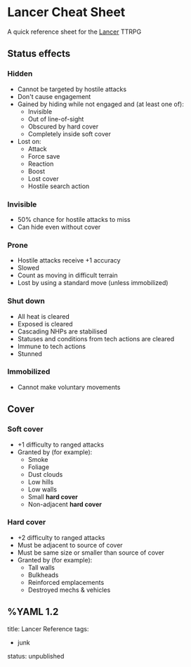 # Lancer Cheat Sheet
A quick reference sheet for the [Lancer](https://massif-press.itch.io/corebook-pdf) TTRPG

## Status effects

### Hidden
* Cannot be targeted by hostile attacks
* Don't cause engagement
* Gained by hiding while not engaged and (at least one of):
  * Invisible
  * Out of line-of-sight
  * Obscured by hard cover
  * Completely inside soft cover
* Lost on:
  * Attack
  * Force save
  * Reaction
  * Boost
  * Lost cover
  * Hostile search action

### Invisible
* 50% chance for hostile attacks to miss
* Can hide even without cover

### Prone
* Hostile attacks receive +1 accuracy
* Slowed
* Count as moving in difficult terrain
* Lost by using a standard move (unless immobilized)

### Shut down
* All heat is cleared
* Exposed is cleared
* Cascading NHPs are stabilised
* Statuses and conditions from tech actions are cleared
* Immune to tech actions
* Stunned

### Immobilized
* Cannot make voluntary movements

### 


## Cover

### Soft cover
* +1 difficulty to ranged attacks
* Granted by (for example):
  * Smoke
  * Foliage
  * Dust clouds
  * Low hills
  * Low walls
  * Small **hard cover**
  * Non-adjacent **hard cover**

### Hard cover
* +2 difficulty to ranged attacks
* Must be adjacent to source of cover
* Must be same size or smaller than source of cover
* Granted by (for example):
  * Tall walls
  * Bulkheads
  * Reinforced emplacements
  * Destroyed mechs & vehicles


%YAML 1.2
---
title: Lancer Reference
tags:
  - junk

status: unpublished